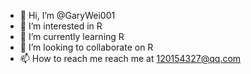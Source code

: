 - 👋 Hi, I’m @GaryWei001
- 👀 I’m interested in R
- 🌱 I’m currently learning R
- 💞️ I’m looking to collaborate on R
- 📫 How to reach me 
reach me at 120154327@qq.com

<!---
GaryWei001/GaryWei001 is a ✨ special ✨ repository because its `README.md` (this file) appears on your GitHub profile.
You can click the Preview link to take a look at your changes.
--->
